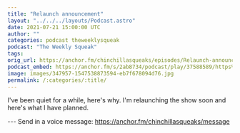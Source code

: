 ```yaml
---
title: "Relaunch announcement"
layout: "../../../layouts/Podcast.astro"
date: 2021-07-21 15:00:00 UTC
author: ""
categories: podcast theweeklysqueak
podcast: "The Weekly Squeak"
tags: 
orig_url: https://anchor.fm/chinchillasqueaks/episodes/Relaunch-announcement-e14pk5d
podcast_embed: https://anchor.fm/s/2ab8734/podcast/play/37588589/https%3A%2F%2Fd3ctxlq1ktw2nl.cloudfront.net%2Fstaging%2F2021-6-21%2F46581e36-966f-b6f7-45f0-f998b3dee15a.mp3
image: images/347957-1547538873594-eb7f678094d76.jpg
permalink: /:categories/:title/
---
```

I've been quiet for a while, here's why. I'm relaunching the show soon and here's what I have planned.

--- Send in a voice message: https://anchor.fm/chinchillasqueaks/message